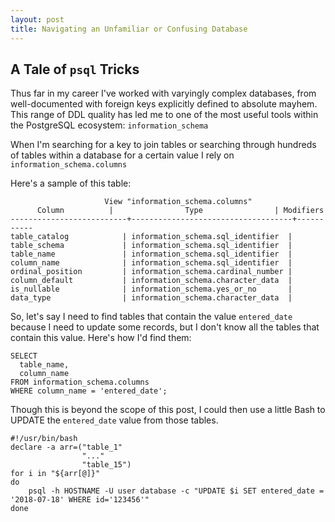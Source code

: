 ```yaml
---
layout: post
title: Navigating an Unfamiliar or Confusing Database
---
```

## A Tale of `psql` Tricks

Thus far in my career I've worked with varyingly complex databases, from well-documented with foreign keys explicitly defined to absolute mayhem. This range of DDL quality has led me to one of the most useful tools within the PostgreSQL ecosystem: `information_schema`

When I'm searching for a key to join tables or searching through hundreds of tables within a database for a certain value I rely on `information_schema.columns`

Here's a sample of this table:

                         View "information_schema.columns"
          Column          |                Type                | Modifiers 
    --------------------------+------------------------------------+-----------
    table_catalog            | information_schema.sql_identifier  | 
    table_schema             | information_schema.sql_identifier  | 
    table_name               | information_schema.sql_identifier  | 
    column_name              | information_schema.sql_identifier  | 
    ordinal_position         | information_schema.cardinal_number | 
    column_default           | information_schema.character_data  | 
    is_nullable              | information_schema.yes_or_no       | 
    data_type                | information_schema.character_data  | 


So, let's say I need to find tables that contain the value `entered_date` because I need to update some records, but I don't know all the tables that contain this value. Here's how I'd find them:

    SELECT 
      table_name,
      column_name
    FROM information_schema.columns
    WHERE column_name = 'entered_date';

Though this is beyond the scope of this post, I could then use a little Bash to UPDATE the `entered_date` value from those tables.

    #!/usr/bin/bash
    declare -a arr=("table_1"
                    "..."
                    "table_15")
    for i in "${arr[@]}"
    do
        psql -h HOSTNAME -U user database -c "UPDATE $i SET entered_date = '2018-07-18' WHERE id='123456'"
    done 


